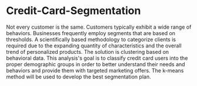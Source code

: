 # Credit-Card-Segmentation
Not every customer is the same. Customers typically exhibit a wide range of behaviors. Businesses frequently employ segments that are based on thresholds. A scientifically based methodology to categorize clients is required due to the expanding quantity of characteristics and the overall trend of personalized products. The solution is clustering based on behavioral data. This analysis's goal is to classify credit card users into the proper demographic groups in order to better understand their needs and behaviors and provide them with targeted marketing offers.
The k-means method will be used to develop the best segmentation plan.
